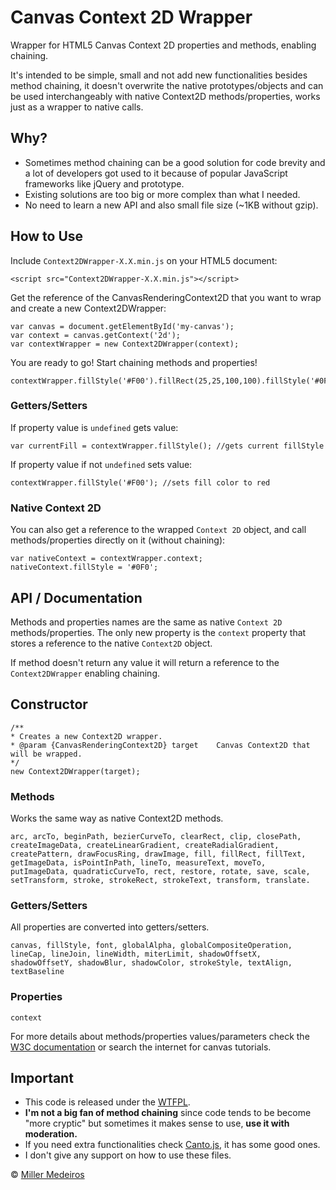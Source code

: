# Canvas Context 2D Wrapper #

Wrapper for HTML5 Canvas Context 2D properties and methods, enabling chaining.

It's intended to be simple, small and not add new functionalities besides method chaining, it doesn't overwrite the native prototypes/objects and can be used interchangeably with native Context2D methods/properties, works just as a wrapper to native calls.

## Why? ##

 - Sometimes method chaining can be a good solution for code brevity and a lot of developers got used to it because of popular JavaScript frameworks like jQuery and prototype.
 - Existing solutions are too big or more complex than what I needed.
 - No need to learn a new API and also small file size (~1KB without gzip).

## How to Use ##

Include `Context2DWrapper-X.X.min.js` on your HTML5 document:

	<script src="Context2DWrapper-X.X.min.js"></script>

Get the reference of the CanvasRenderingContext2D that you want to wrap and create a new Context2DWrapper:

	var canvas = document.getElementById('my-canvas');
	var context = canvas.getContext('2d');
	var contextWrapper = new Context2DWrapper(context);
   
You are ready to go! Start chaining methods and properties!

	contextWrapper.fillStyle('#F00').fillRect(25,25,100,100).fillStyle('#0F0').fillRect(50,50,100,100);

### Getters/Setters ###
	
If property value is `undefined` gets value:

	var currentFill = contextWrapper.fillStyle(); //gets current fillStyle

If property value if not `undefined` sets value:

	contextWrapper.fillStyle('#F00'); //sets fill color to red

### Native Context 2D ###

You can also get a reference to the wrapped `Context 2D` object, and call methods/properties directly on it (without chaining):

	var nativeContext = contextWrapper.context;
	nativeContext.fillStyle = '#0F0';
   
## API / Documentation ##

Methods and properties names are the same as native `Context 2D` methods/properties. The only new property is the `context` property that stores a reference to the native `Context2D` object.

If method doesn't return any value it will return a reference to the `Context2DWrapper` enabling chaining.

## Constructor ##
   
	/**
	* Creates a new Context2D wrapper.
	* @param {CanvasRenderingContext2D} target    Canvas Context2D that will be wrapped.
	*/
	new Context2DWrapper(target);

### Methods ###

Works the same way as native Context2D methods.

	arc, arcTo, beginPath, bezierCurveTo, clearRect, clip, closePath, createImageData, createLinearGradient, createRadialGradient, createPattern, drawFocusRing, drawImage, fill, fillRect, fillText, getImageData, isPointInPath, lineTo, measureText, moveTo, putImageData, quadraticCurveTo, rect, restore, rotate, save, scale, setTransform, stroke, strokeRect, strokeText, transform, translate.

### Getters/Setters ###

All properties are converted into getters/setters.

	canvas, fillStyle, font, globalAlpha, globalCompositeOperation, lineCap, lineJoin, lineWidth, miterLimit, shadowOffsetX, shadowOffsetY, shadowBlur, shadowColor, strokeStyle, textAlign, textBaseline
   
### Properties ###

	context

For more details about methods/properties values/parameters check the [W3C documentation](http://dev.w3.org/html5/canvas-api/canvas-2d-api.html#the-2d-drawing-context) or search the internet for canvas tutorials.

## Important ##

 - This code is released under the [WTFPL](http://sam.zoy.org/wtfpl/).
 - **I'm not a big fan of method chaining** since code tends to be become "more cryptic" but sometimes it makes sense to use, **use it with moderation.**
 - If you need extra functionalities check [Canto.js](http://www.davidflanagan.com/2010/07/cantojs-an-impr.html), it has some good ones.
 - I don't give any support on how to use these files.
   
&copy; [Miller Medeiros](http://www.millermedeiros.com)